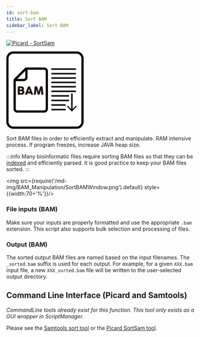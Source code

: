 ```yaml
---
id: sort-bam
title: Sort BAM
sidebar_label: Sort BAM
---
```


[![Picard - SortSam](https://img.shields.io/static/v1?label=Picard&message=SortSam&color=orange)](https://broadinstitute.github.io/picard/command-line-overview.html#SortSam)

![sort-bam](/icons/BAM_Manipulation/BAMFileSort_square.svg)

Sort BAM files in order to efficiently extract and manipulate. RAM intensive process. If program freezes, increase JAVA heap size.

:::info
Many bioinformatic files require sorting BAM files so that they can be [indexed][bam-indexer] and efficiently parsed. It is good practice to keep your BAM files sorted.
:::

<img src={require('/md-img/BAM_Manipulation/SortBAMWindow.png').default} style={{width:70+'%'}}/>


### File inputs (BAM)
Make sure your inputs are properly formatted and use the appropriate `.bam` extension. This script also supports bulk selection and processing of files.

### Output (BAM)
The sorted output BAM files are named based on the input filenames. The `_sorted.bam` suffix is used for each output. For example, for a given `XXX.bam` input file, a new `XXX_sorted.bam` file will be written to the user-selected output directory.

## Command Line Interface (Picard and Samtools)
_CommandLine tools already exist for this function. This tool only exists as a GUI wrapper in ScriptManager._

Please see the [Samtools sort tool][samtools-sort] or the [Picard SortSam tool][picard-sort].

[samtools-sort]:http://www.htslib.org/doc/samtools-sort.html
[picard-sort]:https://broadinstitute.github.io/picard/command-line-overview.html#SortSam

[bam-indexer]:/docs/Tools/bam-manipulation/bam-indexer
